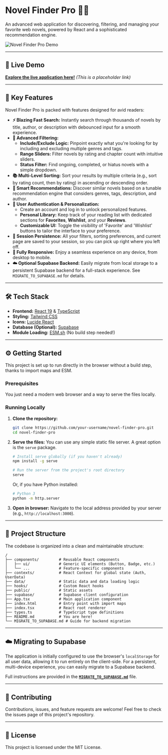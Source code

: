 # Novel Finder Pro 📖✨

An advanced web application for discovering, filtering, and managing your favorite web novels, powered by React and a sophisticated recommendation engine.

![Novel Finder Pro Demo](https://storage.googleapis.com/proud-booth-333014-public/novel-finder-pro-demo.gif)

---

## 🚀 Live Demo

[**Explore the live application here!**](https://your-live-demo-link.com) *(This is a placeholder link)*

---

## 🌟 Key Features

Novel Finder Pro is packed with features designed for avid readers:

*   **⚡️ Blazing Fast Search:** Instantly search through thousands of novels by title, author, or description with debounced input for a smooth experience.
*   **🔬 Advanced Filtering:**
    *   **Include/Exclude Logic:** Pinpoint exactly what you're looking for by including and excluding multiple genres and tags.
    *   **Range Sliders:** Filter novels by rating and chapter count with intuitive sliders.
    *   **Status Filter:** Find ongoing, completed, or hiatus novels with a simple dropdown.
*   **📚 Multi-Level Sorting:** Sort your results by multiple criteria (e.g., sort by rating count, then by rating) in ascending or descending order.
*   **🧠 Smart Recommendations:** Discover similar novels based on a tunable recommendation engine that considers genres, tags, description, and author.
*   **👤 User Authentication & Personalization:**
    *   Create an account and log in to unlock personalized features.
    *   **Personal Library:** Keep track of your reading list with dedicated sections for **Favorites**, **Wishlist**, and your **Reviews**.
    *   **Customizable UI:** Toggle the visibility of 'Favorite' and 'Wishlist' buttons to tailor the interface to your preference.
*   **💾 Session Persistence:** All your filters, sorting preferences, and current page are saved to your session, so you can pick up right where you left off.
*   **📱 Fully Responsive:** Enjoy a seamless experience on any device, from desktop to mobile.
*   **☁️ Optional Supabase Backend:** Easily migrate from local storage to a persistent Supabase backend for a full-stack experience. See `MIGRATE_TO_SUPABASE.md` for details.

---

## 🛠️ Tech Stack

*   **Frontend:** [React 19](https://react.dev/) & [TypeScript](https://www.typescriptlang.org/)
*   **Styling:** [Tailwind CSS](https://tailwindcss.com/)
*   **Icons:** [Lucide React](https://lucide.dev/)
*   **Database (Optional):** [Supabase](https://supabase.io/)
*   **Module Loading:** [ESM.sh](https://esm.sh/) (No build step needed!)

---

## ⚙️ Getting Started

This project is set up to run directly in the browser without a build step, thanks to import maps and ESM.

### Prerequisites

You just need a modern web browser and a way to serve the files locally.

### Running Locally

1.  **Clone the repository:**
    ```bash
    git clone https://github.com/your-username/novel-finder-pro.git
    cd novel-finder-pro
    ```

2.  **Serve the files:**
    You can use any simple static file server. A great option is the `serve` package.

    ```bash
    # Install serve globally (if you haven't already)
    npm install -g serve

    # Run the server from the project's root directory
    serve
    ```
    Or, if you have Python installed:
    ```bash
    # Python 3
    python -m http.server
    ```

3.  **Open in browser:**
    Navigate to the local address provided by your server (e.g., `http://localhost:3000`).

---

## 📂 Project Structure

The codebase is organized into a clean and maintainable structure:

```
/
├── components/         # Reusable React components
│   ├── ui/             # Generic UI elements (Button, Badge, etc.)
│   └── ...             # Feature-specific components
├── contexts/           # React Context for global state (Auth, UserData)
├── data/               # Static data and data loading logic
├── hooks/              # Custom React hooks
├── public/             # Static assets
├── supabase/           # Supabase client configuration
├── App.tsx             # Main application component
├── index.html          # Entry point with import maps
├── index.tsx           # React root renderer
├── types.ts            # TypeScript type definitions
├── README.md           # You are here!
└── MIGRATE_TO_SUPABASE.md # Guide for backend migration
```

---

## ☁️ Migrating to Supabase

The application is initially configured to use the browser's `localStorage` for all user data, allowing it to run entirely on the client-side. For a persistent, multi-device experience, you can easily migrate to a Supabase backend.

Full instructions are provided in the [**`MIGRATE_TO_SUPABASE.md`**](./MIGRATE_TO_SUPABASE.md) file.

---

## 🤝 Contributing

Contributions, issues, and feature requests are welcome! Feel free to check the issues page of this project's repository.

---

## 📄 License

This project is licensed under the MIT License.
